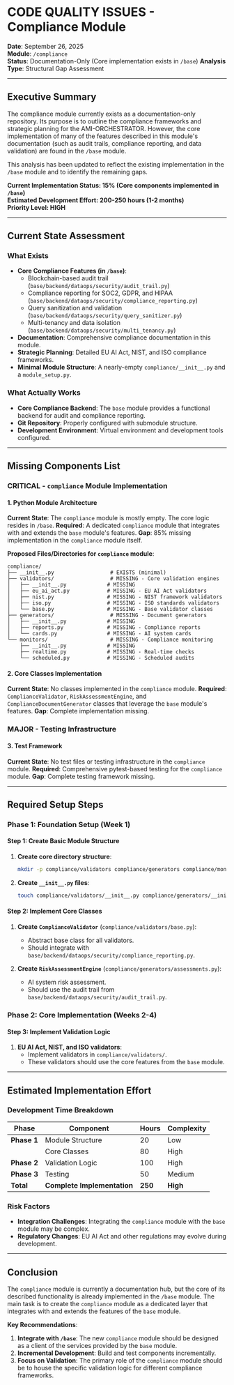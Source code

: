 # CODE QUALITY ISSUES - Compliance Module

**Date**: September 26, 2025  
**Module**: `/compliance`  
**Status**: Documentation-Only (Core implementation exists in `/base`)
**Analysis Type**: Structural Gap Assessment  

---

## Executive Summary

The compliance module currently exists as a documentation-only repository. Its purpose is to outline the compliance frameworks and strategic planning for the AMI-ORCHESTRATOR. However, the core implementation of many of the features described in this module's documentation (such as audit trails, compliance reporting, and data validation) are found in the `/base` module.

This analysis has been updated to reflect the existing implementation in the `/base` module and to identify the remaining gaps.

**Current Implementation Status: 15% (Core components implemented in `/base`)**  
**Estimated Development Effort: 200-250 hours (1-2 months)**  
**Priority Level: HIGH**

---

## Current State Assessment

### What Exists
- **Core Compliance Features (in `/base`)**:
    - Blockchain-based audit trail (`base/backend/dataops/security/audit_trail.py`)
    - Compliance reporting for SOC2, GDPR, and HIPAA (`base/backend/dataops/security/compliance_reporting.py`)
    - Query sanitization and validation (`base/backend/dataops/security/query_sanitizer.py`)
    - Multi-tenancy and data isolation (`base/backend/dataops/security/multi_tenancy.py`)
- **Documentation**: Comprehensive compliance documentation in this module.
- **Strategic Planning**: Detailed EU AI Act, NIST, and ISO compliance frameworks.
- **Minimal Module Structure**: A nearly-empty `compliance/__init__.py` and a `module_setup.py`.

### What Actually Works
- **Core Compliance Backend**: The `base` module provides a functional backend for audit and compliance reporting.
- **Git Repository**: Properly configured with submodule structure.
- **Development Environment**: Virtual environment and development tools configured.

---

## Missing Components List

### CRITICAL - `compliance` Module Implementation

#### 1. **Python Module Architecture**
**Current State**: The `compliance` module is mostly empty. The core logic resides in `/base`.
**Required**: A dedicated `compliance` module that integrates with and extends the `base` module's features.
**Gap**: 85% missing implementation in the `compliance` module itself.

**Proposed Files/Directories for `compliance` module**:
```
compliance/
├── __init__.py                  # EXISTS (minimal)
├── validators/                  # MISSING - Core validation engines
│   ├── __init__.py             # MISSING
│   ├── eu_ai_act.py            # MISSING - EU AI Act validators  
│   ├── nist.py                 # MISSING - NIST framework validators
│   ├── iso.py                  # MISSING - ISO standards validators
│   └── base.py                 # MISSING - Base validator classes
├── generators/                  # MISSING - Document generators
│   ├── __init__.py             # MISSING
│   ├── reports.py              # MISSING - Compliance reports
│   └── cards.py                # MISSING - AI system cards
└── monitors/                    # MISSING - Compliance monitoring
    ├── __init__.py             # MISSING
    ├── realtime.py             # MISSING - Real-time checks
    └── scheduled.py            # MISSING - Scheduled audits
```

#### 2. **Core Classes Implementation**
**Current State**: No classes implemented in the `compliance` module.
**Required**: `ComplianceValidator`, `RiskAssessmentEngine`, and `ComplianceDocumentGenerator` classes that leverage the `base` module's features.
**Gap**: Complete implementation missing.

### MAJOR - Testing Infrastructure

#### 3. **Test Framework**
**Current State**: No test files or testing infrastructure in the `compliance` module.
**Required**: Comprehensive pytest-based testing for the `compliance` module.
**Gap**: Complete testing framework missing.

---

## Required Setup Steps

### Phase 1: Foundation Setup (Week 1)

#### Step 1: Create Basic Module Structure
1. **Create core directory structure**:
   ```bash
   mkdir -p compliance/validators compliance/generators compliance/monitors
   ```

2. **Create `__init__.py` files**:
   ```bash
   touch compliance/validators/__init__.py compliance/generators/__init__.py compliance/monitors/__init__.py
   ```

#### Step 2: Implement Core Classes
1. **Create `ComplianceValidator`** (`compliance/validators/base.py`):
   - Abstract base class for all validators.
   - Should integrate with `base/backend/dataops/security/compliance_reporting.py`.

2. **Create `RiskAssessmentEngine`** (`compliance/generators/assessments.py`):
   - AI system risk assessment.
   - Should use the audit trail from `base/backend/dataops/security/audit_trail.py`.

### Phase 2: Core Implementation (Weeks 2-4)

#### Step 3: Implement Validation Logic
1. **EU AI Act, NIST, and ISO validators**:
   - Implement validators in `compliance/validators/`.
   - These validators should use the core features from the `base` module.

---

## Estimated Implementation Effort

### Development Time Breakdown

| Phase | Component | Hours | Complexity |
|-------|-----------|--------|------------|
| **Phase 1** | Module Structure | 20 | Low |
| | Core Classes | 80 | High |
| **Phase 2** | Validation Logic | 100 | High |
| **Phase 3** | Testing | 50 | Medium |
| **Total** | **Complete Implementation** | **250** | **High** |

### Risk Factors
- **Integration Challenges**: Integrating the `compliance` module with the `base` module may be complex.
- **Regulatory Changes**: EU AI Act and other regulations may evolve during development.

---

## Conclusion

The `compliance` module is currently a documentation hub, but the core of its described functionality is already implemented in the `/base` module. The main task is to create the `compliance` module as a dedicated layer that integrates with and extends the features of the `base` module.

**Key Recommendations**:
1. **Integrate with `/base`**: The new `compliance` module should be designed as a client of the services provided by the `base` module.
2. **Incremental Development**: Build and test components incrementally.
3. **Focus on Validation**: The primary role of the `compliance` module should be to house the specific validation logic for different compliance frameworks.